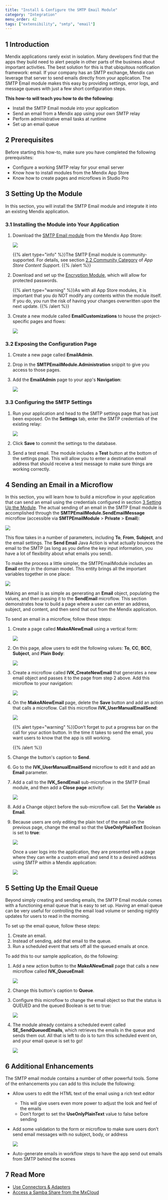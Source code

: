 ```yaml
---
title: "Install & Configure the SMTP Email Module"
category: "Integration"
menu_order: 42
tags: ["extensibility", "smtp", "email"]
---
```


## 1 Introduction

Mendix applications rarely exist in isolation. Many developers find that the apps they build need to alert people in other parts of the business about important activities. The best solution for this is that ubiquitous notification framework: email. If your company has an SMTP exchange, Mendix can leverage that server to send emails directly from your application. The SMTP Email module makes this easy by providing settings, error logs, and message queues with just a few short configuration steps.

**This how-to will teach you how to do the following:**

* Install the SMTP Email module into your application
* Send an email from a Mendix app using your own SMTP relay
* Perform administrative email tasks at runtime
* Set up an email queue

## 2 Prerequisites

Before starting this how-to, make sure you have completed the following prerequisites:

* Configure a working SMTP relay for your email server
* Know how to install modules from the Mendix App Store
* Know how to create pages and microflows in Studio Pro

## 3 Setting Up the Module<a name="SettingUptheModule"></a>

In this section, you will install the SMTP Email module and integrate it into an existing Mendix application.

### 3.1 Installing the Module into Your Application

1.  Download the [SMTP Email module](https://appstore.home.mendix.com/link/app/2461/) from the Mendix App Store:

    ![](attachments/19202956/19398974.png)
    
    {{% alert type="info" %}}The SMTP Email module is community-supported. For details, see section [2.2 Community Category](/developerportal/app-store/app-store-content-support#community-category) of *App Store Content Support*.
    {{% /alert %}}

2.  Download and set up the [Encryption Module](https://appstore.home.mendix.com/link/app/1011/Mendix/Encryption), which will allow for protected passwords. 

    {{% alert type="warning" %}}As with all App Store modules, it is important that you do NOT modify any contents within the module itself. If you do, you run the risk of having your changes overwritten upon the next update.
    {{% /alert %}}
    
3.  Create a new module called **EmailCustomizations** to house the project-specific pages and flows:

    ![](attachments/19202956/19398975.png)

### 3.2 Exposing the Configuration Page

1. Create a new page called **EmailAdmin**.
2. Drop in the **SMTPEmailModule.Administration** snippit to give you access to those pages.
3. Add the **EmailAdmin** page to your app's **Navigation**:

    ![](attachments/19202956/19398976.png)

### 3.3 Configuring the SMTP Settings

1.  Run your application and head to the SMTP settings page that has just been exposed. On the **Settings** tab, enter the SMTP credentials of the existing relay:

    ![](attachments/19202956/19398977.png)

2. Click **Save** to commit the settings to the database.

3.  Send a test email. The module includes a **Test** button at the bottom of the settings page. This will allow you to enter a destination email address that should receive a test message to make sure things are working correctly.

## 4 Sending an Email in a Microflow

In this section, you will learn how to build a microflow in your application that can send an email using the credentials configured in  section [3 Setting Up the Module](#SettingUptheModule). The actual sending of an email in the SMTP Email module is accomplished through the **SMTPEmailModule.SendEmailMessage** microflow (accessible via **SMTPEmailModule** > **Private** > **Email**):

![](attachments/19202956/19398978.png)

This flow takes in a number of parameters, including **To**, **From**, **Subject**, and the email settings. The **Send Email** Java Action is what actually bounces the email to the SMTP (as long as you define the key input information, you have a lot of flexibility about what emails you send).

To make the process a little simpler, the SMTPEmailModule includes an **Email** entity in the domain model. This entity brings all the important variables together in one place:

![](attachments/19202956/19398979.png)

Making an email is as simple as generating an **Email** object, populating the values, and then passing it to the **SendEmail** microflow. This section demonstrates how to build a page where a user can enter an address, subject, and content, and then send that out from the Mendix application.

To send an email in a microflow, follow these steps:

1.  Create a page called **MakeANewEmail** using a vertical form:

    ![](attachments/19202956/19398980.png)

2.  On this page, allow users to edit the following values: **To**, **CC**, **BCC**, **Subject**, and **Plain Body**:

    ![](attachments/19202956/19398981.png)

3.  Create a microflow called **IVK_CreateNewEmail** that generates a new email object and passes it to the page from step 2 above. Add this microflow to your navigation:

    ![](attachments/19202956/19398982.png)

4.  On the **MakeANewEmail** page, delete the **Save** button and add an action that calls a microflow. Call this microflow **IVK_UserManualEmailSend**:

    ![](attachments/19202956/19398983.png)

    {{% alert type="warning" %}}Don’t forget to put a progress bar on the call for your action button. In the time it takes to send the email, you want users to know that the app is still working.

    {{% /alert %}}

5. Change the button's caption to **Send**.

6. Go to the **IVK_UserManualEmailSend** microflow to edit it and add an **Email** parameter.

7. Add a call to the **IVK_SendEmail** sub-microflow in the SMTP Email module, and then add a **Close page** activity:

    ![](attachments/19202956/19398984.png)

8. Add a Change object before the sub-microflow call. Set the **Variable** as **Email**.

9. Because users are only editing the plain text of the email on the previous page, change the email so that the **UseOnlyPlainText** Boolean is set to **true**:

    ![](attachments/19202956/19398985.png)

    Once a user logs into the application, they are presented with a page where they can write a custom email and send it to a desired address using SMTP within a Mendix application:

    ![](attachments/19202956/19398986.png)

## 5 Setting Up the Email Queue

Beyond simply creating and sending emails, the SMTP Email module comes with a functioning email queue that is easy to set up. Having an email queue can be very useful for controlling the email load volume or sending nightly updates for users to read in the morning. 

To set up the email queue, follow these steps:

1. Create an email.
2. Instead of sending, add that email to the queue.
3. Run a scheduled event that sets off all the queued emails at once.

To add this to our sample application, do the following:

1.  Add a new action button to the **MakeANewEmail** page that calls a new microflow called **IVK_QueueEmail**:

    ![](attachments/19202956/19398987.png)

2. Change this button's caption to **Queue**.

3. Configure this microflow to change the email object so that the status is QUEUED and the queued Boolean is set to true:

    ![](attachments/19202956/19398988.png)

3.  The module already contains a scheduled event called **SE_SendQueuedEmails**, which retrieves the emails in the queue and sends them out. All that is left to do is to turn this scheduled event on, and your email queue is set to go!

    ![](attachments/19202956/19398989.png)

## 6 Additional Enhancements

The SMTP email module contains a number of other powerful tools. Some of the enhancements you can add to this include the following:

* Allow users to edit the HTML text of the email using a rich text editor
    * This will give users even more power to adjust the look and feel of the emails
    * Don’t forget to set the **UseOnlyPlainText** value to false before sending

* Add some validation to the form or microflow to make sure users don’t send email messages with no subject, body, or address

    ![](attachments/19202956/19398990.png)

* Auto-generate emails in workflow steps to have the app send out emails from SMTP behind the scenes

## 7 Read More

* [Use Connectors & Adapters](use-connectors-and-adapters)
* [Access a Samba Share from the MxCloud](/howto/integration/access-a-samba-share-from-the-mxcloud)